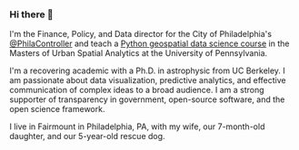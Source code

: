 ### Hi there 👋

I'm the Finance, Policy, and Data director for the City of Philadelphia's [@PhilaController](https:/www.github.com/@PhilaController) and teach a [Python geospatial data science course](https://musa-550-fall-2021.github.io) in the Masters of Urban Spatial Analytics at the University of Pennsylvania.

I'm a recovering academic with a Ph.D. in astrophysic from UC Berkeley. I am passionate about data visualization, predictive analytics, and effective communication of complex ideas to a broad audience. I am a strong supporter of transparency in government, open-source software, and the open science framework.

I live in Fairmount in Philadelphia, PA, with my wife, our 7-month-old daughter, and our 5-year-old rescue dog.
